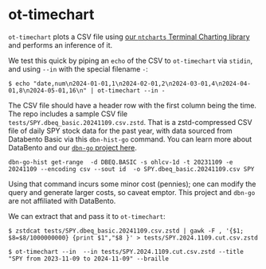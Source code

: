 # ot-timechart

`ot-timechart` plots a CSV file using [our `ntcharts` Terminal Charting library](https://github.com/NimbleMarkets/ntcharts) and performs an inference of it.

We test this quick by piping an `echo` of the CSV to `ot-timechart` via `stidin`, and using `--in` with the special filename `-`:

```
$ echo "date,num\n2024-01-01,1\n2024-02-01,2\n2024-03-01,4\n2024-04-01,8\n2024-05-01,16\n" | ot-timechart --in -
```

The CSV file should have a header row with the first column being the time.  The repo includes a sample CSV file `tests/SPY.dbeq_basic.20241109.csv.zstd`.  That is a zstd-compressed CSV file of daily SPY stock data for the past year, with data sourced from Databento Basic via this `dbn-hist-go` command.  You can learn more about DataBento and our [`dbn-go` project here](https://github.com/NimbleMarkets/dbn-go).

```
dbn-go-hist get-range  -d DBEQ.BASIC -s ohlcv-1d -t 20231109 -e 20241109 --encoding csv --sout id  -o SPY.dbeq_basic.20241109.csv SPY
```

Using that command incurs some minor cost (pennies); one can modify the query and generate larger costs, so caveat emptor.  This project and `dbn-go` are not affiliated with DataBento.

We can extract that and pass it to `ot-timechart`:

```
$ zstdcat tests/SPY.dbeq_basic.20241109.csv.zstd | gawk -F , '{$1; $8=$8/1000000000} {print $1","$8 }' > tests/SPY.2024.1109.cut.csv.zstd

$ ot-timechart --in  --in tests/SPY.2024.1109.cut.csv.zstd --title "SPY from 2023-11-09 to 2024-11-09" --braille
```

